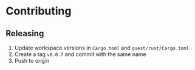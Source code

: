# Contributing

## Releasing

1. Update workspace versions in `Cargo.toml` and `guest/rust/Cargo.toml`
2. Create a tag `v0.0.7` and commit with the same name
3. Push to origin
